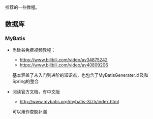 推荐的一些教程。

## 数据库
### MyBatis
- 尚硅谷免费视频教程：
  - https://www.bilibili.com/video/av34875242
  - https://www.bilibili.com/video/av40809206
  
  基本涵盖了从入门到进阶的知识点，也包含了MyBatisGenerater以及和Spring的整合

- 阅读官方文档，有中文版
  - http://www.mybatis.org/mybatis-3/zh/index.html
  
  可以用作查缺补漏

